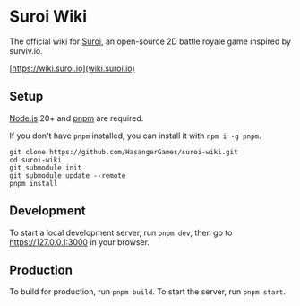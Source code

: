 # Suroi Wiki

The official wiki for [Suroi](https://suroi.io), an open-source 2D battle royale game inspired by surviv.io.

[https://wiki.suroi.io](wiki.suroi.io)

## Setup
[Node.js](https://nodejs.org/en) 20+ and [pnpm](https://pnpm.io) are required.

If you don't have `pnpm` installed, you can install it with `npm i -g pnpm`.

```shell
git clone https://github.com/HasangerGames/suroi-wiki.git
cd suroi-wiki
git submodule init
git submodule update --remote
pnpm install
```

## Development
To start a local development server, run `pnpm dev`, then go to https://127.0.0.1:3000 in your browser.

## Production
To build for production, run `pnpm build`. To start the server, run `pnpm start`.
